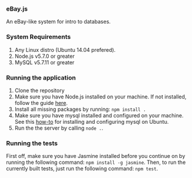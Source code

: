### eBay.js
An eBay-like system for intro to databases.

### System Requirements
1. Any Linux distro (Ubuntu 14.04 prefered).
2. Node.js v5.7.0 or greater
3. MySQL v5.7.11 or greater

### Running the application
1. Clone the repository
2. Make sure you have Node.js installed on your machine. If not installed, follow the guide [here](https://nodejs.org/en/download/package-manager/).
3. Install all missing packages by running: `npm install .`
4. Make sure you have mysql installed and configured on your machine. See this [how-to](https://www.linode.com/docs/databases/mysql/install-mysql-on-ubuntu-14-04) for installing and configuring mysql on Ubuntu.
5. Run the the server by calling `node .`.

### Running the tests
First off, make sure you have Jasmine installed before you continue on by running the following command: `npm install -g jasmine`.
Then, to run the currently built tests, just run the following command: `npm test`.